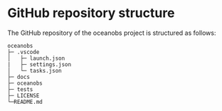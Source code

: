 # GitHub repository structure

The GitHub repository of the oceanobs project is structured as follows:

<pre><code>oceanobs
├─ .vscode
│   ├─ launch.json
|   ├─ settings.json
│   └─ tasks.json
├─ docs
├─ oceanobs
├─ tests
├─ LICENSE
└─README.md
</code></pre>
